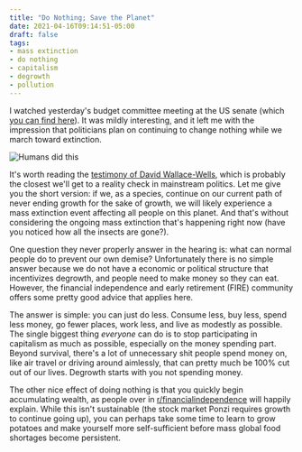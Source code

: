 ```yaml
---
title: "Do Nothing; Save the Planet"
date: 2021-04-16T09:14:51-05:00
draft: false
tags:
- mass extinction
- do nothing
- capitalism
- degrowth
- pollution
---
```


I watched yesterday's budget committee meeting at the US senate (which [you
can find
here](https://www.budget.senate.gov/hearings/the-cost-of-inaction-on-climate-change)).
It was mildly interesting, and it left me with the impression that
politicians plan on continuing to change nothing while we march toward
extinction.

![Humans did this](cover.jpg "Humans did this")

It's worth reading the [testimony of David
Wallace-Wells](https://www.budget.senate.gov/imo/media/doc/David%20Wallace-Wells%20-%20Testimony%20-%20U.S%20Senate%20Budget%20Committee%20Hearing.pdf),
which is probably the closest we'll get to a reality check in mainstream
politics. Let me give you the short version: if we, as a species, continue on
our current path of never ending growth for the sake of growth, we will
likely experience a mass extinction event affecting all people on this
planet. And that's without considering the ongoing mass extinction that's
happening right now (have you noticed how all the insects are gone?).

One question they never properly answer in the hearing is: what can normal
people do to prevent our own demise? Unfortunately there is no simple answer
because we do not have a economic or political structure that incentivizes
degrowth, and people need to make money so they can eat. However, the
financial independence and early retirement (FIRE) community offers some
pretty good advice that applies here.

The answer is simple: you can just do less. Consume less, buy less, spend
less money, go fewer places, work less, and live as modestly as possible. The
single biggest thing _everyone_ can do is to stop participating in capitalism
as much as possible, especially on the money spending part. Beyond survival,
there's a lot of unnecessary shit people spend money on, like air travel or
driving around aimlessly, that can pretty much be 100% cut out of our lives.
Degrowth starts with you not spending money.

The other nice effect of doing nothing is that you quickly begin accumulating
wealth, as people over in
[r/financialindependence](https://www.reddit.com/r/financialindependence/)
will happily explain. While this isn't sustainable (the stock market Ponzi
requires growth to continue going up), you can perhaps take some time to
learn to grow potatoes and make yourself more self-sufficient before mass
global food shortages become persistent.
